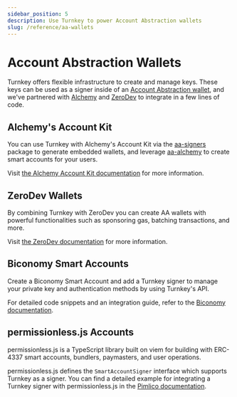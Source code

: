 ```yaml
---
sidebar_position: 5
description: Use Turnkey to power Account Abstraction wallets
slug: /reference/aa-wallets
---
```


# Account Abstraction Wallets

Turnkey offers flexible infrastructure to create and manage keys. These keys can be used as a signer inside of an [Account Abstraction wallet](https://www.erc4337.io/), and we've partnered with [Alchemy](https://www.alchemy.com/) and [ZeroDev](https://zerodev.app/) to integrate in a few lines of code.

## Alchemy's Account Kit

You can use Turnkey with Alchemy's Account Kit via the [aa-signers](https://accountkit.alchemy.com/packages/aa-signers/turnkey/introduction.html) package to generate embedded wallets, and leverage [aa-alchemy](https://accountkit.alchemy.com/packages/aa-alchemy/index.html) to create smart accounts for your users.

Visit [the Alchemy Account Kit documentation](https://accountkit.alchemy.com/signers/guides/turnkey#turnkey-integration-guide) for more information.

## ZeroDev Wallets

By combining Turnkey with ZeroDev you can create AA wallets with powerful functionalities such as sponsoring gas, batching transactions, and more.

Visit [the ZeroDev documentation](https://docs.zerodev.app/sdk/signers/turnkey) for more information.

## Biconomy Smart Accounts

Create a Biconomy Smart Account and add a Turnkey signer to manage your private key and authentication methods by using Turnkey's API.

For detailed code snippets and an integration guide, refer to the [Biconomy documentation](https://docs.biconomy.io/Account/signers/turnkey).

## permissionless.js Accounts

permissionless.js is a TypeScript library built on viem for building with ERC-4337 smart accounts, bundlers, paymasters, and user operations.

permissionless.js defines the `SmartAccountSigner` interface which supports Turnkey as a signer. You can find a detailed example for integrating a Turnkey signer with permissionless.js in the [Pimlico documentation](https://docs.pimlico.io/permissionless/how-to/signers/turnkey).

